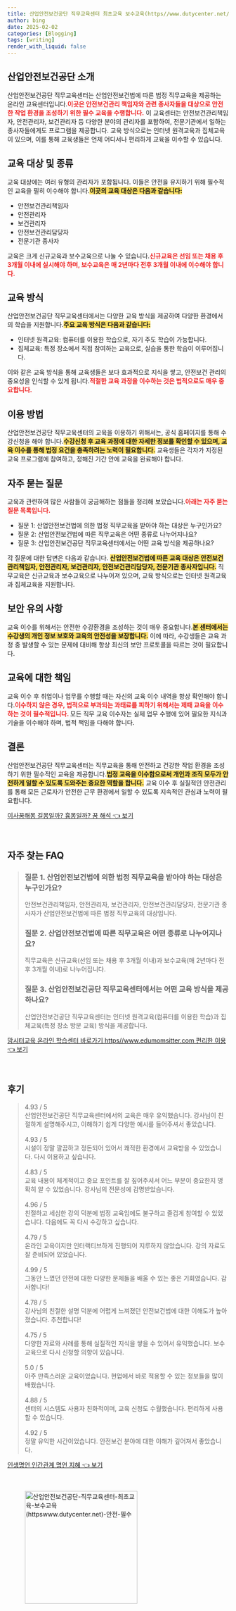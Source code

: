 ```yaml
---
title: 산업안전보건공단 직무교육센터 최초교육 보수교육(https//www.dutycenter.net/) 안전 필수
author: bing
date: 2025-02-02
categories: [Blogging]
tags: [writing]
render_with_liquid: false
---
```



<h2 id='산업안전보건공단 소개'>산업안전보건공단 소개</h2>

<p>산업안전보건공단 직무교육센터는 산업안전보건법에 따른 법정 직무교육을 제공하는 온라인 교육센터입니다.<b><span style="color: #ee2323;">이곳은 안전보건관리 책임자와 관련 종사자들을 대상으로 안전한 작업 환경을 조성하기 위한 필수 교육을 수행합니다.</span></b> 이 교육센터는 안전보건관리책임자, 안전관리자, 보건관리자 등 다양한 분야의 관리자를 포함하여, 전문기관에서 일하는 종사자들에게도 프로그램을 제공합니다. 교육 방식으로는 인터넷 원격교육과 집체교육이 있으며, 이를 통해 교육생들은 언제 어디서나 편리하게 교육을 이수할 수 있습니다.</p>

<h2 id='교육 대상 및 종류'>교육 대상 및 종류</h2>

<p>교육 대상에는 여러 유형의 관리자가 포함됩니다. 이들은 안전을 유지하기 위해 필수적인 교육을 필히 이수해야 합니다.<b><span style="background-color: #ffe066;">이곳의 교육 대상은 다음과 같습니다:</span></b></p>

<ul>
    <li>안전보건관리책임자</li>
    <li>안전관리자</li>
    <li>보건관리자</li>
    <li>안전보건관리담당자</li>
    <li>전문기관 종사자</li>
</ul>

<p>교육은 크게 신규교육과 보수교육으로 나눌 수 있습니다.<b><span style="color: #ee2323;">신규교육은 선임 또는 채용 후 3개월 이내에 실시해야 하며, 보수교육은 매 2년마다 전후 3개월 이내에 이수해야 합니다.</span></b></p>

<h2 id='교육 방식'>교육 방식</h2>

<p>산업안전보건공단 직무교육센터에서는 다양한 교육 방식을 제공하여 다양한 환경에서의 학습을 지원합니다.<b><span style="background-color: #ffe066;">주요 교육 방식은 다음과 같습니다:</span></b></p>

<ul>
    <li>인터넷 원격교육: 컴퓨터를 이용한 학습으로, 자기 주도 학습이 가능합니다.</li>
    <li>집체교육: 특정 장소에서 직접 참여하는 교육으로, 실습을 통한 학습이 이루어집니다.</li>
</ul>

<p>이와 같은 교육 방식을 통해 교육생들은 보다 효과적으로 지식을 쌓고, 안전보건 관리의 중요성을 인식할 수 있게 됩니다.<b><span style="color: #ee2323;">적절한 교육 과정을 이수하는 것은 법적으로도 매우 중요합니다.</span></b></p>

<h2 id='이용 방법'>이용 방법</h2>

<p>산업안전보건공단 직무교육센터의 교육을 이용하기 위해서는, 공식 홈페이지를 통해 수강신청을 해야 합니다.<b><span style="background-color: #ffe066;">수강신청 후 교육 과정에 대한 자세한 정보를 확인할 수 있으며, 교육 이수를 통해 법정 요건을 충족하려는 노력이 필요합니다.</span></b> 교육생들은 각자가 지정된 교육 프로그램에 참여하고, 정해진 기간 안에 교육을 완료해야 합니다.</p>

<h2 id='자주 묻는 질문'>자주 묻는 질문</h2>

<p>교육과 관련하여 많은 사람들이 궁금해하는 점들을 정리해 보았습니다.<b><span style="color: #ee2323;">아래는 자주 묻는 질문 목록입니다.</span></b></p>

<ul>
    <li>질문 1: 산업안전보건법에 의한 법정 직무교육을 받아야 하는 대상은 누구인가요?</li>
    <li>질문 2: 산업안전보건법에 따른 직무교육은 어떤 종류로 나누어지나요?</li>
    <li>질문 3: 산업안전보건공단 직무교육센터에서는 어떤 교육 방식을 제공하나요?</li>
</ul>

<p>각 질문에 대한 답변은 다음과 같습니다. <b><span style="background-color: #ffe066;">산업안전보건법에 따른 교육 대상은 안전보건관리책임자, 안전관리자, 보건관리자, 안전보건관리담당자, 전문기관 종사자입니다.</span></b> 직무교육은 신규교육과 보수교육으로 나누어져 있으며, 교육 방식으로는 인터넷 원격교육과 집체교육을 지원합니다.</p>

<h2 id='보안 유의 사항'>보안 유의 사항</h2>

<p>교육 이수를 위해서는 안전한 수강환경을 조성하는 것이 매우 중요합니다.<b><span style="background-color: #ffe066;">본 센터에서는 수강생의 개인 정보 보호와 교육의 안전성을 보장합니다.</span></b> 이에 따라, 수강생들은 교육 과정 중 발생할 수 있는 문제에 대비해 항상 최신의 보안 프로토콜을 따르는 것이 필요합니다.</p>

<h2 id='교육에 대한 책임'>교육에 대한 책임</h2>

<p>교육 이수 후 취업이나 업무를 수행할 때는 자신의 교육 이수 내역을 항상 확인해야 합니다.<b><span style="color: #ee2323;">이수하지 않은 경우, 법적으로 부과되는 과태료를 피하기 위해서는 제때 교육을 이수하는 것이 필수적입니다. </span></b> 모든 직무 교육 이수자는 실제 업무 수행에 있어 필요한 지식과 기술을 이수해야 하며, 법적 책임을 다해야 합니다.</p>

<h2 id='결론'>결론</h2>

<p>산업안전보건공단 직무교육센터는 직무교육을 통해 안전하고 건강한 작업 환경을 조성하기 위한 필수적인 교육을 제공합니다.<b><span style="background-color: #ffe066;">법정 교육을 이수함으로써 개인과 조직 모두가 안전하게 일할 수 있도록 도와주는 중요한 역할을 합니다.</span></b> 교육 이수 후 실질적인 안전관리를 통해 모든 근로자가 안전한 근무 환경에서 일할 수 있도록 지속적인 관심과 노력이 필요합니다.</p>


<p><a class="click-button" title="이사꿈해몽 길몽일까? 흉몽일까? 꿈 해석" href="https://blackassets.github.io/posts/%EC%9D%B4%EC%82%AC%EA%BF%88%ED%95%B4%EB%AA%BD-%EA%B8%B8%EB%AA%BD%EC%9D%BC%EA%B9%8C-%ED%9D%89%EB%AA%BD%EC%9D%BC%EA%B9%8C-%EA%BF%88-%ED%95%B4%EC%84%9D/" rel="dofollow">이사꿈해몽 길몽일까? 흉몽일까? 꿈 해석 👈 보기</a></p><br>
<h2 id='자주_찾는_FAQ'>자주 찾는 FAQ</h2>
<div itemscope="" itemtype="https://schema.org/FAQPage"> 
<blockquote> 
<div itemscope="" itemprop="mainEntity" itemtype="https://schema.org/Question"> 
<h3 itemprop="name">질문 1. 산업안전보건법에 의한 법정 직무교육을 받아야 하는 대상은 누구인가요?</h3> 
<div itemscope="" itemprop="acceptedAnswer" itemtype="https://schema.org/Answer"> 
<span itemprop="text"> 
<p>안전보건관리책임자, 안전관리자, 보건관리자, 안전보건관리담당자, 전문기관 종사자가 산업안전보건법에 따른 법정 직무교육의 대상입니다.</p> 
</span> 
</div> 
</div> 
<div itemscope="" itemprop="mainEntity" itemtype="https://schema.org/Question"> 
<h3 itemprop="name">질문 2. 산업안전보건법에 따른 직무교육은 어떤 종류로 나누어지나요?</h3> 
<div itemscope="" itemprop="acceptedAnswer" itemtype="https://schema.org/Answer"> 
<span itemprop="text"> 
<p>직무교육은 신규교육(선임 또는 채용 후 3개월 이내)과 보수교육(매 2년마다 전후 3개월 이내)로 나누어집니다.</p> 
</span> 
</div> 
</div> 
<div itemscope="" itemprop="mainEntity" itemtype="https://schema.org/Question"> 
<h3 itemprop="name">질문 3. 산업안전보건공단 직무교육센터에서는 어떤 교육 방식을 제공하나요?</h3> 
<div itemscope="" itemprop="acceptedAnswer" itemtype="https://schema.org/Answer"> 
<span itemprop="text"> 
<p>산업안전보건공단 직무교육센터는 인터넷 원격교육(컴퓨터를 이용한 학습)과 집체교육(특정 장소 방문 교육) 방식을 제공합니다.</p> 
</span> 
</div> 
</div> 
</blockquote> 
</div>
<p><a class="click-button" title="맘시터교육 온라인 학습센터 바로가기 https//www.edumomsitter.com 편리한 이용" href="https://blackassets.github.io/posts/%EB%A7%98%EC%8B%9C%ED%84%B0%EA%B5%90%EC%9C%A1-%EC%98%A8%EB%9D%BC%EC%9D%B8-%ED%95%99%EC%8A%B5%EC%84%BC%ED%84%B0-%EB%B0%94%EB%A1%9C%EA%B0%80%EA%B8%B0-httpswww.edumomsitter.com-%ED%8E%B8%EB%A6%AC%ED%95%9C-%EC%9D%B4%EC%9A%A9/" rel="dofollow">맘시터교육 온라인 학습센터 바로가기 https//www.edumomsitter.com 편리한 이용 👈 보기</a></p><br>
<h2 id='후기'>후기</h2>
<div itemscope itemtype="https://schema.org/Product">
  <blockquote>
  <div itemprop="review" itemscope itemtype="https://schema.org/Review">
      <div itemprop="reviewRating" itemscope itemtype="https://schema.org/Rating"> <span itemprop="ratingValue">4.93</span> / <span itemprop="bestRating">5</span> </div>
      <span itemprop="reviewBody">산업안전보건공단 직무교육센터에서의 교육은 매우 유익했습니다. 강사님이 친절하게 설명해주시고, 이해하기 쉽게 다양한 예시를 들어주셔서 좋았습니다.</span>
  </div>
  <br>
  <div itemprop="review" itemscope itemtype="https://schema.org/Review">
      <div itemprop="reviewRating" itemscope itemtype="https://schema.org/Rating"> <span itemprop="ratingValue">4.93</span> / <span itemprop="bestRating">5</span> </div>
      <span itemprop="reviewBody">시설이 정말 깔끔하고 정돈되어 있어서 쾌적한 환경에서 교육받을 수 있었습니다. 다시 이용하고 싶습니다.</span>
  </div>
  <br>
  <div itemprop="review" itemscope itemtype="https://schema.org/Review">
      <div itemprop="reviewRating" itemscope itemtype="https://schema.org/Rating"> <span itemprop="ratingValue">4.83</span> / <span itemprop="bestRating">5</span> </div>
      <span itemprop="reviewBody">교육 내용이 체계적이고 중요 포인트를 잘 짚어주셔서 어느 부분이 중요한지 명확히 알 수 있었습니다. 강사님의 전문성에 감명받았습니다.</span>
  </div>
  <br>
  <div itemprop="review" itemscope itemtype="https://schema.org/Review">
      <div itemprop="reviewRating" itemscope itemtype="https://schema.org/Rating"> <span itemprop="ratingValue">4.96</span> / <span itemprop="bestRating">5</span> </div>
      <span itemprop="reviewBody">친절하고 세심한 강의 덕분에 법정 교육임에도 불구하고 즐겁게 참여할 수 있었습니다. 다음에도 꼭 다시 수강하고 싶습니다.</span>
  </div>
  <br>
  <div itemprop="review" itemscope itemtype="https://schema.org/Review">
      <div itemprop="reviewRating" itemscope itemtype="https://schema.org/Rating"> <span itemprop="ratingValue">4.79</span> / <span itemprop="bestRating">5</span> </div>
      <span itemprop="reviewBody">온라인 교육이지만 인터랙티브하게 진행되어 지루하지 않았습니다. 강의 자료도 잘 준비되어 있었습니다.</span>
  </div>
  <br>
  <div itemprop="review" itemscope itemtype="https://schema.org/Review">
      <div itemprop="reviewRating" itemscope itemtype="https://schema.org/Rating"> <span itemprop="ratingValue">4.99</span> / <span itemprop="bestRating">5</span> </div>
      <span itemprop="reviewBody">그동안 느꼈던 안전에 대한 다양한 문제들을 배울 수 있는 좋은 기회였습니다. 감사합니다!</span>
  </div>
  <br>
  <div itemprop="review" itemscope itemtype="https://schema.org/Review">
      <div itemprop="reviewRating" itemscope itemtype="https://schema.org/Rating"> <span itemprop="ratingValue">4.78</span> / <span itemprop="bestRating">5</span> </div>
      <span itemprop="reviewBody">강사님의 친절한 설명 덕분에 어렵게 느껴졌던 안전보건법에 대한 이해도가 높아졌습니다. 추천합니다!</span>
  </div>
  <br>
  <div itemprop="review" itemscope itemtype="https://schema.org/Review">
      <div itemprop="reviewRating" itemscope itemtype="https://schema.org/Rating"> <span itemprop="ratingValue">4.75</span> / <span itemprop="bestRating">5</span> </div>
      <span itemprop="reviewBody">다양한 자료와 사례를 통해 실질적인 지식을 쌓을 수 있어서 유익했습니다. 보수교육으로 다시 신청할 의향이 있습니다.</span>
  </div>
  <br>
  <div itemprop="review" itemscope itemtype="https://schema.org/Review">
      <div itemprop="reviewRating" itemscope itemtype="https://schema.org/Rating"> <span itemprop="ratingValue">5.0</span> / <span itemprop="bestRating">5</span> </div>
      <span itemprop="reviewBody">아주 만족스러운 교육이었습니다. 현업에서 바로 적용할 수 있는 정보들을 많이 배웠습니다.</span>
  </div>
  <br>
  <div itemprop="review" itemscope itemtype="https://schema.org/Review">
      <div itemprop="reviewRating" itemscope itemtype="https://schema.org/Rating"> <span itemprop="ratingValue">4.88</span> / <span itemprop="bestRating">5</span> </div>
      <span itemprop="reviewBody">센터의 시스템도 사용자 친화적이며, 교육 신청도 수월했습니다. 편리하게 사용할 수 있습니다.</span>
  </div>
  <br>
  <div itemprop="review" itemscope itemtype="https://schema.org/Review">
      <div itemprop="reviewRating" itemscope itemtype="https://schema.org/Rating"> <span itemprop="ratingValue">4.92</span> / <span itemprop="bestRating">5</span> </div>
      <span itemprop="reviewBody">정말 유익한 시간이었습니다. 안전보건 분야에 대한 이해가 깊어져서 좋았습니다.</span>
  </div>
  </blockquote>
</div>
<p><a class="click-button" title="인생명언 인간관계 명언 지혜" href="https://blackassets.github.io/posts/%EC%9D%B8%EC%83%9D%EB%AA%85%EC%96%B8-%EC%9D%B8%EA%B0%84%EA%B4%80%EA%B3%84-%EB%AA%85%EC%96%B8-%EC%A7%80%ED%98%9C/" rel="dofollow">인생명언 인간관계 명언 지혜 👈 보기</a></p><br>
<figure class="image"><img src="https://blackassets.github.io/assets/img/thumbnail/산업안전보건공단-직무교육센터-최초교육-보수교육(httpswww.dutycenter.net)-안전-필수.webp" alt="산업안전보건공단-직무교육센터-최초교육-보수교육(httpswww.dutycenter.net)-안전-필수" width="256" height="256"></figure>